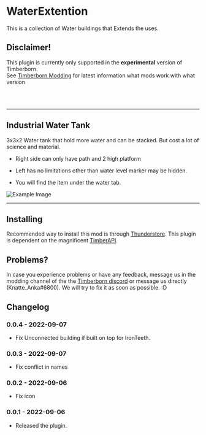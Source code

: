 # WaterExtention

This is a collection of Water buildings that Extends the uses.

## Disclaimer!

This plugin is currently only supported in the **experimental** version of Timberborn.  
See [Timberborn Modding](https://docs.google.com/spreadsheets/d/15juA0Fl6ZjbYmoNTg_vjMophBvtjMz8YNUI_KmNdtdg/edit?usp=sharing) for latest information what mods work with what version

<br />
<br />


---

## Industrial Water Tank
3x3x2 Water tank that hold more water and can be stacked. But cost a lot of science and material.
- Right side can only have path and 2 high platform 
- Left has no limitations other than water level marker may be hidden.

- You will find the item under the water tab. 

![Example Image](https://github.com/KnatteAnka/KATimberbornModsUnity/raw/master/Assets/WaterExtention/StaticFiles/Images/IndWatertank.png)

---


## Installing

Recommended way to install this mod is through [Thunderstore](https://timberborn.thunderstore.io/). This plugin is dependent on the magnificent [TimberAPI](https://github.com/Timberborn-Modding-Central/TimberAPI).

## Problems?

In case you experience problems or have any feedback, message us in the modding channel of the the [Timberborn discord](https://discord.gg/mfbBF4cWpX) or message us directly (Knatte_Anka#6800). We will try to fix it as soon as possible. :D

## Changelog

### 0.0.4 - 2022-09-07

- Fix Unconnected building if built on top for IronTeeth.

### 0.0.3 - 2022-09-07

- Fix conflict in names

### 0.0.2 - 2022-09-06

- Fix icon

### 0.0.1 - 2022-09-06

- Released the plugin.
